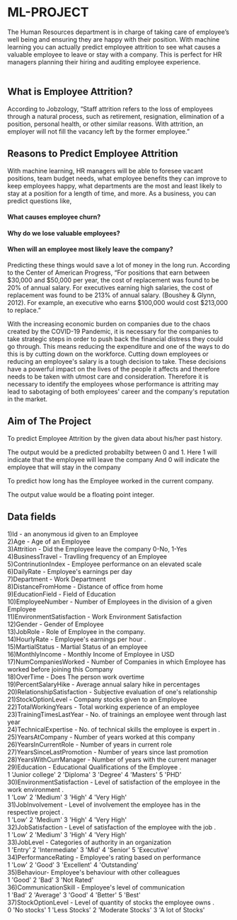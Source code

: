 # ML-PROJECT<br>

The Human Resources department is in charge of taking care of employee’s well being and ensuring they are happy with their position. With machine learning you can actually predict employee attrition to see what causes a valuable employee to leave or stay with a company. This is perfect for HR managers planning their hiring and auditing employee experience.<br>
<br>
## What is Employee Attrition?
According to Jobzology, “Staff attrition refers to the loss of employees through a natural process, such as retirement, resignation, elimination of a position, personal health, or other similar reasons. With attrition, an employer will not fill the vacancy left by the former employee.”

## Reasons to Predict Employee Attrition
With machine learning, HR managers will be able to foresee vacant positions, team budget needs, what employee benefits they can improve to keep employees happy, what departments are the most and least likely to stay at a position for a length of time, and more. As a business, you can predict questions like,

#### What causes employee churn?
#### Why do we lose valuable employees?
#### When will an employee most likely leave the company?
Predicting these things would save a lot of money in the long run. According to the Center of American Progress,
“For positions that earn between $30,000 and $50,000 per year, the cost of replacement was found to be 20% of annual salary. For executives earning high salaries, the cost of replacement was found to be 213% of annual salary. (Boushey & Glynn, 2012). For example, an executive who earns $100,000 would cost $213,000 to replace.”

With the increasing economic burden on companies due to the chaos created by the COVID-19 Pandemic, it is necessary for the companies to take strategic steps in order to push back the financial distress they could go through. This means reducing the expenditure and one of the ways to do this is by cutting down on the workforce. Cutting down employees or reducing an employee's salary is a tough decision to take. These decisions have a powerful impact on the lives of the people it affects and therefore needs to be taken with utmost care and consideration. Therefore it is necessary to identify the employees whose performance is attriting may lead to sabotaging of both employees' career and the company's reputation in the market.

## Aim of The Project
To predict Employee Attrition by the given data about his/her past history.

The output would be a predicted probabilty between 0 and 1.
Here 1 will indicate that the employee will leave the company 
And 0 will indicate the employee that will stay in the company

To predict how long has the Employee worked in the current company.

The output value would be a floating point integer.


## Data fields
1)Id - an anonymous id given to an Employee <br>
2)Age - Age of an Employee<br>
3)Attrition - Did the Employee leave the company 0-No, 1-Yes <br>
4)BusinessTravel - Travlling frequency of an Employee<br>
5)ContrinutionIndex - Employee performance on an elevated scale <br>
6)DailyRate - Employee's earnings per day <br>
7)Department - Work Department <br>
8)DistanceFromHome - Distance of office from home <br>
9)EducationField - Field of Education <br>
10)EmployeeNumber - Number of Employees in the division of a given Employee <br>
11)EnvironmentSatisfaction - Work Environment Satisfaction <br>
12)Gender - Gender of Employee <br>
13)JobRole - Role of Employee in the company. <br>
14)HourlyRate - Employee's earnings per hour . <br>
15)MartialStatus - Martial Status of an employee <br>
16)MonthlyIncome - Monthly Income of Employee in USD <br>
17)NumCompaniesWorked - Number of Companies in which Employee has worked before joining this Company <br>
18)OverTime - Does The person work overtime <br>
19)PercentSalaryHike - Average annual salary hike in percentages <br>
20)RelationshipSatisfaction - Subjective evaluation of one's relationship <br>
21)StockOptionLevel - Company stocks given to an Employee <br>
22)TotalWorkingYears - Total working experience of an employee <br>
23)TrainingTimesLastYear - No. of trainings an employee went through last year <br>
24)TechnicalExpertise - No. of technical skills the employee is expert in . <br>
25)YearsAtCompany - Number of years worked at this company <br>
26)YearsInCurrentRole - Number of years in current role <br>
27)YearsSinceLastPromotion - Number of years since last promotion <br>
28)YearsWithCurrManager - Number of years with the current manager <br>
29)Education - Educational Qualifications of the Employee . <br>
1 'Junior college' 2 'Diploma' 3 'Degree' 4 'Masters' 5 'PHD' <br>
30)EnvironmentSatisfaction - Level of satisfaction of the employee in the work environment . <br>
1 'Low' 2 'Medium' 3 'High' 4 'Very High' <br>
31)JobInvolvement - Level of involvement the employee has in the respective project . <br>
1 'Low' 2 'Medium' 3 'High' 4 'Very High' <br>
32)JobSatisfaction - Level of satisfaction of the employee with the job . <br>
1 'Low' 2 'Medium' 3 'High' 4 'Very High' <br> 
33)JobLevel - Categories of authority in an organization <br>
1 'Entry' 2 'Intermediate' 3 'Mid' 4 'Senior' 5 'Executive' <br>
34)PerformanceRating - Employee's rating based on performance <br>
1 'Low' 2 'Good' 3 'Excellent' 4 'Outstanding' <br>
35)Behaviour- Employee's behaviour with other colleagues <br>
1 'Good' 2 'Bad' 3 'Not Rated' <br>
36)CommunicationSkill - Employee's level of communication <br>
1 'Bad' 2 'Average' 3 'Good' 4 'Better' 5 'Best' <br>
37)StockOptionLevel - Level of quantity of stocks the employee owns . <br>
0 'No stocks' 1 'Less Stocks' 2 'Moderate Stocks' 3 'A lot of Stocks' <br>
